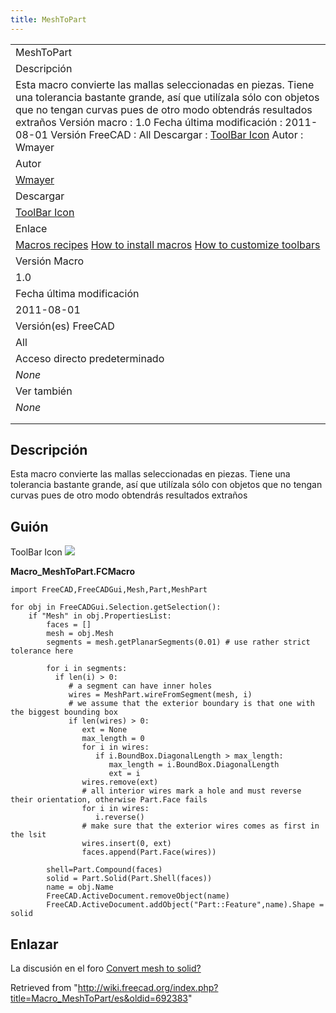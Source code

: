 ```yaml
---
title: MeshToPart
---
```


|                                                                                                                                                                                                                                                                                                                                                                                                     |
| --------------------------------------------------------------------------------------------------------------------------------------------------------------------------------------------------------------------------------------------------------------------------------------------------------------------------------------------------------------------------------------------------- |
| MeshToPart                                                                                                                                                                                                                                                                                                                                                                                          |
| Descripción                                                                                                                                                                                                                                                                                                                                                                                         |
| Esta macro convierte las mallas seleccionadas en piezas. Tiene una tolerancia bastante grande, así que utilízala sólo con objetos que no tengan curvas pues de otro modo obtendrás resultados extraños Versión macro : 1.0 Fecha última modificación : 2011-08-01 Versión FreeCAD : All Descargar : [ToolBar Icon](https://www.freecadweb.org/wiki/images/f/fa/Macro_MeshToPart.png) Autor : Wmayer |
| Autor                                                                                                                                                                                                                                                                                                                                                                                               |
| [Wmayer](/User:Wmayer "User:Wmayer")                                                                                                                                                                                                                                                                                                                                                                |
| Descargar                                                                                                                                                                                                                                                                                                                                                                                           |
| [ToolBar Icon](https://www.freecadweb.org/wiki/images/f/fa/Macro_MeshToPart.png)                                                                                                                                                                                                                                                                                                                    |
| Enlace                                                                                                                                                                                                                                                                                                                                                                                              |
| [Macros recipes](/Macros_recipes/es "Macros recipes/es") [How to install macros](/How_to_install_macros/es "How to install macros/es") [How to customize toolbars](/Customize_Toolbars/es "Customize Toolbars/es")                                                                                                                                                                                  |
| Versión Macro                                                                                                                                                                                                                                                                                                                                                                                       |
| 1.0                                                                                                                                                                                                                                                                                                                                                                                                 |
| Fecha última modificación                                                                                                                                                                                                                                                                                                                                                                           |
| 2011-08-01                                                                                                                                                                                                                                                                                                                                                                                          |
| Versión(es) FreeCAD                                                                                                                                                                                                                                                                                                                                                                                 |
| All                                                                                                                                                                                                                                                                                                                                                                                                 |
| Acceso directo predeterminado                                                                                                                                                                                                                                                                                                                                                                       |
| _None_                                                                                                                                                                                                                                                                                                                                                                                              |
| Ver también                                                                                                                                                                                                                                                                                                                                                                                         |
| _None_                                                                                                                                                                                                                                                                                                                                                                                              |
|                                                                                                                                                                                                                                                                                                                                                                                                     |
|                                                                                                                                                                                                                                                                                                                                                                                                     |

## Descripción

Esta macro convierte las mallas seleccionadas en piezas. Tiene una tolerancia bastante grande, así que utilízala sólo con objetos que no tengan curvas pues de otro modo obtendrás resultados extraños

## Guión

ToolBar Icon ![](/images/Macro_MeshToPart.png)

**Macro_MeshToPart.FCMacro**

```
import FreeCAD,FreeCADGui,Mesh,Part,MeshPart

for obj in FreeCADGui.Selection.getSelection():
    if "Mesh" in obj.PropertiesList:
        faces = []
        mesh = obj.Mesh
        segments = mesh.getPlanarSegments(0.01) # use rather strict tolerance here

        for i in segments:
          if len(i) > 0:
             # a segment can have inner holes
             wires = MeshPart.wireFromSegment(mesh, i)
             # we assume that the exterior boundary is that one with the biggest bounding box
             if len(wires) > 0:
                ext = None
                max_length = 0
                for i in wires:
                   if i.BoundBox.DiagonalLength > max_length:
                      max_length = i.BoundBox.DiagonalLength
                      ext = i
                wires.remove(ext)
                # all interior wires mark a hole and must reverse their orientation, otherwise Part.Face fails
                for i in wires:
                   i.reverse()
                # make sure that the exterior wires comes as first in the lsit
                wires.insert(0, ext)
                faces.append(Part.Face(wires))

        shell=Part.Compound(faces)
        solid = Part.Solid(Part.Shell(faces))
        name = obj.Name
        FreeCAD.ActiveDocument.removeObject(name)
        FreeCAD.ActiveDocument.addObject("Part::Feature",name).Shape = solid
```

## Enlazar

La discusión en el foro [Convert mesh to solid?](http://forum.freecadweb.org/viewtopic.php?f=3&t=253&hilit=getPlanarSegments)

Retrieved from "<http://wiki.freecad.org/index.php?title=Macro_MeshToPart/es&oldid=692383>"
